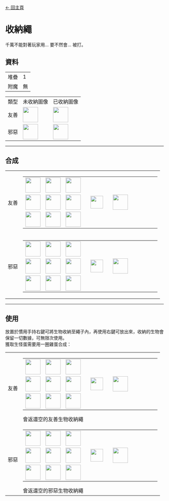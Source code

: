 [← 回主頁](../)
# 收納繩
千萬不能對著玩家用... 要不然會... 被打。

## 資料
<table>
    <tr><td align="end">堆疊</td><td>1</td></tr>
    <tr><td align="end">附魔</td><td>無</td></tr>
</table>
<table>
    <tr><td align="center">類型</td><td align="center">未收納圖像</td><td align="center">已收納圖像</td></tr>
    <tr><td align="center">友善</td><td><img src="https://i.imgur.com/ZvzYK32.png" height="48"/></td><td><img src="https://i.imgur.com/horYOR1.png" height="48"/></td></tr>
    <tr><td align="center">邪惡</td><td><img src="https://i.imgur.com/bLvlyCD.png" height="48"/></td><td><img src="https://i.imgur.com/qvrHVFH.png" height="48"/></td></tr>
</table>

---

## 合成
<table>
    <tr>
        <td align="center">友善</td>
        <td>
            <table>
                <tr><td><img src="https://i.imgur.com/ZJn6ZOj.png" width="48"/></td><td><img src="https://i.imgur.com/Il5pGn3.png" width="48"/></td><td><img src="https://i.imgur.com/wl43BjZ.png" width="48"/></td><td colspan="3"></td></tr>
                <tr><td><img src="https://i.imgur.com/GkMJMSS.png" width="48"/></td><td><img src="https://i.imgur.com/Nz7hGwj.png" width="48"/></td><td><img src="https://i.imgur.com/wl43BjZ.png" width="48"/></td><td width="70" align="center"><img src="https://i.imgur.com/VE0KqIE.png" width="40"/></td><td><img src="https://i.imgur.com/ZvzYK32.png" width="48"/></td><td width="70"></td></tr>
                <tr><td><img src="https://i.imgur.com/wl43BjZ.png" width="48"/></td><td><img src="https://i.imgur.com/wl43BjZ.png" width="48"/></td><td><img src="https://i.imgur.com/wl43BjZ.png" width="48"/></td><td colspan="3"></td></tr>
            </table>
        </td>
    </tr>
    <tr>
        <td align="center">邪惡</td>
        <td>
            <table>
                <tr><td><img src="https://i.imgur.com/ZJn6ZOj.png" width="48"/></td><td><img src="https://i.imgur.com/Il5pGn3.png" width="48"/></td><td><img src="https://i.imgur.com/wl43BjZ.png" width="48"/></td><td colspan="3"></td></tr>
                <tr><td><img src="https://i.imgur.com/GkMJMSS.png" width="48"/></td><td><img src="https://i.imgur.com/p7vVzp7.png" width="48"/></td><td><img src="https://i.imgur.com/wl43BjZ.png" width="48"/></td><td width="70" align="center"><img src="https://i.imgur.com/VE0KqIE.png" width="40"/></td><td><img src="https://i.imgur.com/bLvlyCD.png" width="48"/></td><td width="70"></td></tr>
                <tr><td><img src="https://i.imgur.com/wl43BjZ.png" width="48"/></td><td><img src="https://i.imgur.com/wl43BjZ.png" width="48"/></td><td><img src="https://i.imgur.com/wl43BjZ.png" width="48"/></td><td colspan="3"></td></tr>
            </table>
        </td>
    </tr>
</table>

---

## 使用
放置於慣用手持右鍵可將生物收納至繩子內，再使用右鍵可放出來，收納的生物會保留一切數據，可無限次使用。  
獲取生怪蛋需要用一圈雞蛋合成：

<table>
    <tr>
        <td align="center">友善</td>
        <td>
            <table>
                <tr><td><img src="https://i.imgur.com/NJNPzfh.png" width="48"/></td><td><img src="https://i.imgur.com/NJNPzfh.png" width="48"/></td><td><img src="https://i.imgur.com/NJNPzfh.png" width="48"/></td><td colspan="3"></td></tr>
                <tr><td><img src="https://i.imgur.com/NJNPzfh.png" width="48"/></td><td><img src="https://i.imgur.com/horYOR1.png" width="48"/></td><td><img src="https://i.imgur.com/NJNPzfh.png" width="48"/></td><td width="70" align="center"><img src="https://i.imgur.com/VE0KqIE.png" width="40"/></td><td><img src="https://i.imgur.com/RrFmemu.png" width="48"/></td><td width="70"></td></tr>
                <tr><td><img src="https://i.imgur.com/NJNPzfh.png" width="48"/></td><td><img src="https://i.imgur.com/NJNPzfh.png" width="48"/></td><td><img src="https://i.imgur.com/NJNPzfh.png" width="48"/></td><td colspan="3"></td></tr>
            </table>
            會返還空的友善生物收納繩
        </td>
    </tr>
    <tr>
        <td align="center">邪惡</td>
        <td>
            <table>
                <tr><td><img src="https://i.imgur.com/NJNPzfh.png" width="48"/></td><td><img src="https://i.imgur.com/NJNPzfh.png" width="48"/></td><td><img src="https://i.imgur.com/NJNPzfh.png" width="48"/></td><td colspan="3"></td></tr>
                <tr><td><img src="https://i.imgur.com/NJNPzfh.png" width="48"/></td><td><img src="https://i.imgur.com/qvrHVFH.png" width="48"/></td><td><img src="https://i.imgur.com/NJNPzfh.png" width="48"/></td><td width="70" align="center"><img src="https://i.imgur.com/VE0KqIE.png" width="40"/></td><td><img src="https://i.imgur.com/TwJZAU3.png" width="48"/></td><td width="70"></td></tr>
                <tr><td><img src="https://i.imgur.com/NJNPzfh.png" width="48"/></td><td><img src="https://i.imgur.com/NJNPzfh.png" width="48"/></td><td><img src="https://i.imgur.com/NJNPzfh.png" width="48"/></td><td colspan="3"></td></tr>
            </table>
            會返還空的邪惡生物收納繩
        </td>
    </tr>
</table>
